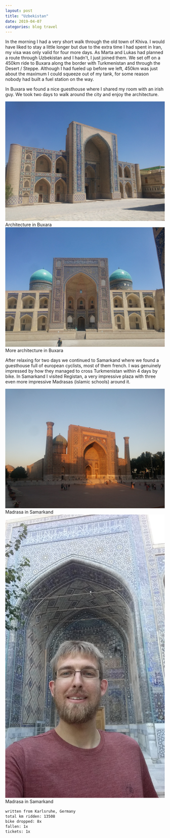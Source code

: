 ```yaml
---
layout: post
title: "Uzbekistan"
date: 2019-04-07
categories: blog travel
---
```


In the morning I had a very short walk through the old town of Khiva. I would have liked to stay a little longer but due to the extra time I had spent in Iran, my visa was only valid for four more days. As Marta and Lukas had planned a route through Uzbekistan and I hadn't, I just joined them. We set off on a 450km ride to Buxara along the border with Turkmenistan and through the Desert / Steppe. Although I had fueled up before we left, 450km was just about the maximum I could squeeze out of my tank, for some reason nobody had built a fuel station on the way.

In Buxara we found a nice guesthouse where I shared my room with an irish guy. We took two days to walk around the city and enjoy the architecture.

![Architecture in Buxara][img1] Architecture in Buxara
![More architecture in Buxara][img2] More architecture in Buxara

After relaxing for two days we continued to Samarkand where we found a guesthouse full of european cyclists, most of them french. I was genuinely impressed by how they managed to cross Turkmenistan within 4 days by bike. In Samarkand I visited Registan, a very impressive plaza with three even more impressive Madrasas (islamic schools) around it.

![Madrasa in Samarkand][img3] Madrasa in Samarkand
![Madrasa in Samarkand][img4] Madrasa in Samarkand

```
written from Karlsruhe, Germany
total km ridden: 13508
bike dropped: 8x
fallen: 1x
tickets: 1x
```

[img1]: /img/20190407-uzbekistan-01.jpg
[img2]: /img/20190407-uzbekistan-02.jpg
[img3]: /img/20190407-uzbekistan-03.jpg
[img4]: /img/20190407-uzbekistan-04.jpg
